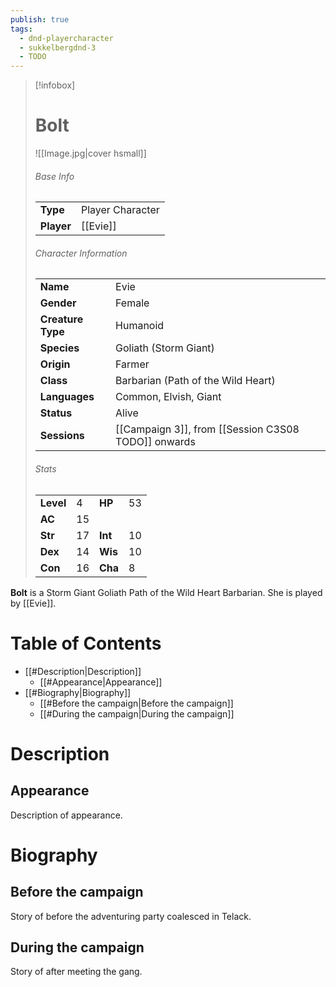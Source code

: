 ```yaml
---
publish: true
tags:
  - dnd-playercharacter
  - sukkelbergdnd-3
  - TODO
---
```

> [!infobox]  
> # Bolt
> ![[Image.jpg|cover hsmall]]  
> ###### Base Info
> | | |  
> |---|---|  
> | **Type** | Player Character |
> | **Player** | [[Evie]] |
> ###### Character Information  
> | | |  
> |---|---|  
> | **Name** | Evie |
> | **Gender** | Female | 
> | **Creature Type** | Humanoid |
> | **Species** | Goliath (Storm Giant) |  
> | **Origin** | Farmer |
> | **Class** | Barbarian (Path of the Wild Heart) |  
> | **Languages** | Common, Elvish, Giant |  
> | **Status** | Alive |
> | **Sessions** | [[Campaign 3]], from [[Session C3S08 TODO]] onwards |
> ###### Stats
> | | | | |
> |---|---|---|---|
> | **Level** | 4 | **HP** | 53 |
> | **AC** | 15 | | |
> | **Str** | 17 | **Int** | 10 |
> | **Dex** | 14 | **Wis** | 10 |
> | **Con** | 16 | **Cha** | 8 |

**Bolt** is a Storm Giant Goliath Path of the Wild Heart Barbarian. She is played by [[Evie]]. 
# Table of Contents
- [[#Description|Description]]
	- [[#Appearance|Appearance]]
- [[#Biography|Biography]]
	- [[#Before the campaign|Before the campaign]]
	- [[#During the campaign|During the campaign]]
# Description
## Appearance
Description of appearance.
# Biography
## Before the campaign
Story of before the adventuring party coalesced in Telack.
## During the campaign
Story of after meeting the gang.